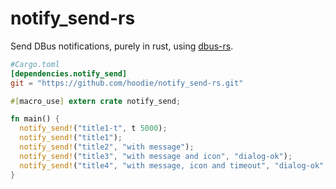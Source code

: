 # notify_send-rs
Send DBus notifications, purely in rust,
using [dbus-rs](https://github.com/diwic/dbus-rs/).


```toml
#Cargo.toml
[dependencies.notify_send]
git = "https://github.com/hoodie/notify_send-rs.git"
```

```rust
#[macro_use] extern crate notify_send;

fn main() {
  notify_send!("title1-t", t 5000);
  notify_send!("title1");
  notify_send!("title2", "with message");
  notify_send!("title3", "with message and icon", "dialog-ok");
  notify_send!("title4", "with message, icon and timeout", "dialog-ok", t 3000);
}
```
